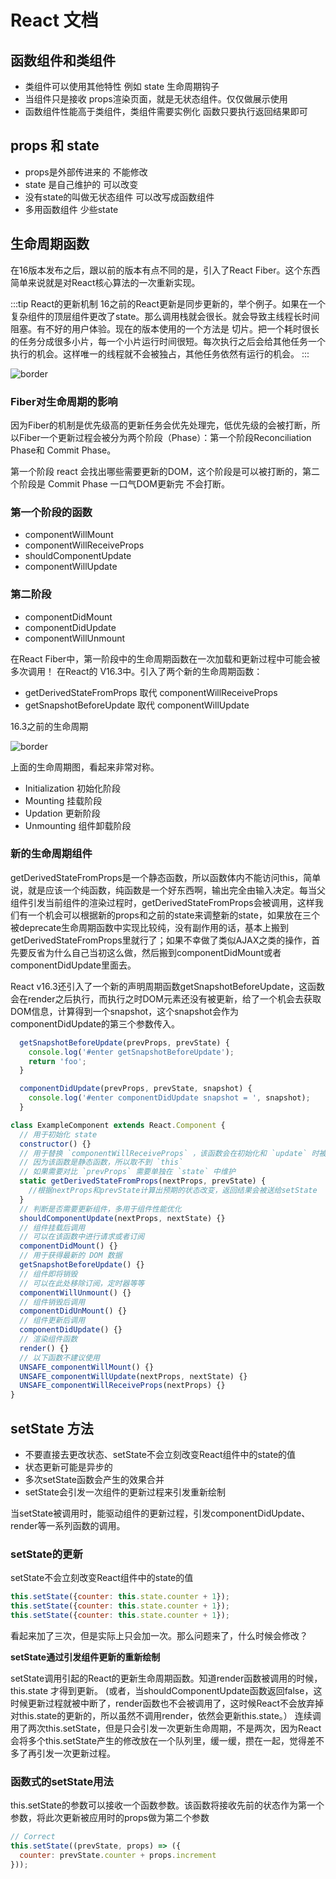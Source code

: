 # React 文档


## 函数组件和类组件

* 类组件可以使用其他特性 例如 state 生命周期钩子
* 当组件只是接收 props渲染页面，就是无状态组件。仅仅做展示使用
* 函数组件性能高于类组件，类组件需要实例化 函数只要执行返回结果即可


## props 和 state

* props是外部传进来的 不能修改
* state 是自己维护的 可以改变
* 没有state的叫做无状态组件 可以改写成函数组件
* 多用函数组件 少些state



## 生命周期函数

在16版本发布之后，跟以前的版本有点不同的是，引入了React Fiber。这个东西简单来说就是对React核心算法的一次重新实现。

:::tip React的更新机制
16之前的React更新是同步更新的，举个例子。如果在一个复杂组件的顶层组件更改了state。那么调用栈就会很长。就会导致主线程长时间阻塞。有不好的用户体验。现在的版本使用的一个方法是 切片。把一个耗时很长的任务分成很多小片，每一个小片运行时间很短。每次执行之后会给其他任务一个执行的机会。这样唯一的线程就不会被独占，其他任务依然有运行的机会。
:::

![border](https://pic1.zhimg.com/80/v2-78011f3365ab4e0b6184e1e9201136d0_hd.png)

### Fiber对生命周期的影响

因为Fiber的机制是优先级高的更新任务会优先处理完，低优先级的会被打断，所以Fiber一个更新过程会被分为两个阶段（Phase）：第一个阶段Reconciliation Phase和 Commit Phase。

第一个阶段 react 会找出哪些需要更新的DOM，这个阶段是可以被打断的，第二个阶段是 Commit Phase 一口气DOM更新完 不会打断。

### 第一个阶段的函数

* componentWillMount
* componentWillReceiveProps
* shouldComponentUpdate
* componentWillUpdate

### 第二阶段

* componentDidMount
* componentDidUpdate
* componentWillUnmount

在React Fiber中，第一阶段中的生命周期函数在一次加载和更新过程中可能会被多次调用！
在React的 V16.3中。引入了两个新的生命周期函数：

* getDerivedStateFromProps 取代 componentWillReceiveProps
* getSnapshotBeforeUpdate 取代  componentWillUpdate

16.3之前的生命周期

![border](https://hackernoon.com/hn-images/1*sn-ftowp0_VVRbeUAFECMA.png)

上面的生命周期图，看起来非常对称。

* Initialization 初始化阶段
* Mounting       挂载阶段
* Updation       更新阶段
* Unmounting     组件卸载阶段


### 新的生命周期组件
getDerivedStateFromProps是一个静态函数，所以函数体内不能访问this，简单说，就是应该一个纯函数，纯函数是一个好东西啊，输出完全由输入决定。每当父组件引发当前组件的渲染过程时，getDerivedStateFromProps会被调用，这样我们有一个机会可以根据新的props和之前的state来调整新的state，如果放在三个被deprecate生命周期函数中实现比较纯，没有副作用的话，基本上搬到getDerivedStateFromProps里就行了；如果不幸做了类似AJAX之类的操作，首先要反省为什么自己当初这么做，然后搬到componentDidMount或者componentDidUpdate里面去。


React v16.3还引入了一个新的声明周期函数getSnapshotBeforeUpdate，这函数会在render之后执行，而执行之时DOM元素还没有被更新，给了一个机会去获取DOM信息，计算得到一个snapshot，这个snapshot会作为componentDidUpdate的第三个参数传入。

```javascript
  getSnapshotBeforeUpdate(prevProps, prevState) {
    console.log('#enter getSnapshotBeforeUpdate');
    return 'foo';
  }

  componentDidUpdate(prevProps, prevState, snapshot) {
    console.log('#enter componentDidUpdate snapshot = ', snapshot);
  }
```

```jsx
class ExampleComponent extends React.Component {
  // 用于初始化 state
  constructor() {}
  // 用于替换 `componentWillReceiveProps` ，该函数会在初始化和 `update` 时被调用
  // 因为该函数是静态函数，所以取不到 `this`
  // 如果需要对比 `prevProps` 需要单独在 `state` 中维护
  static getDerivedStateFromProps(nextProps, prevState) {
    //根据nextProps和prevState计算出预期的状态改变，返回结果会被送给setState
  }
  // 判断是否需要更新组件，多用于组件性能优化
  shouldComponentUpdate(nextProps, nextState) {}
  // 组件挂载后调用
  // 可以在该函数中进行请求或者订阅
  componentDidMount() {}
  // 用于获得最新的 DOM 数据
  getSnapshotBeforeUpdate() {}
  // 组件即将销毁
  // 可以在此处移除订阅，定时器等等
  componentWillUnmount() {}
  // 组件销毁后调用
  componentDidUnMount() {}
  // 组件更新后调用
  componentDidUpdate() {}
  // 渲染组件函数
  render() {}
  // 以下函数不建议使用
  UNSAFE_componentWillMount() {}
  UNSAFE_componentWillUpdate(nextProps, nextState) {}
  UNSAFE_componentWillReceiveProps(nextProps) {}
}
```



## setState 方法

* 不要直接去更改状态、setState不会立刻改变React组件中的state的值
* 状态更新可能是异步的
* 多次setState函数会产生的效果合并
* setState会引发一次组件的更新过程来引发重新绘制


当setState被调用时，能驱动组件的更新过程，引发componentDidUpdate、render等一系列函数的调用。

### **setState的更新**
setState不会立刻改变React组件中的state的值


```javascript
this.setState({counter: this.state.counter + 1});
this.setState({counter: this.state.counter + 1});
this.setState({counter: this.state.counter + 1});

```
看起来加了三次，但是实际上只会加一次。那么问题来了，什么时候会修改？

**setState通过引发组件更新的重新绘制**

setState调用引起的React的更新生命周期函数。知道render函数被调用的时候，this.state 才得到更新。
(或者，当shouldComponentUpdate函数返回false，这时候更新过程就被中断了，render函数也不会被调用了，这时候React不会放弃掉对this.state的更新的，所以虽然不调用render，依然会更新this.state。）
连续调用了两次this.setState，但是只会引发一次更新生命周期，不是两次，因为React会将多个this.setState产生的修改放在一个队列里，缓一缓，攒在一起，觉得差不多了再引发一次更新过程。


### 函数式的setState用法
this.setState的参数可以接收一个函数参数。该函数将接收先前的状态作为第一个参数，将此次更新被应用时的props做为第二个参数

```javascript
// Correct
this.setState((prevState, props) => ({
  counter: prevState.counter + props.increment
}));
```



